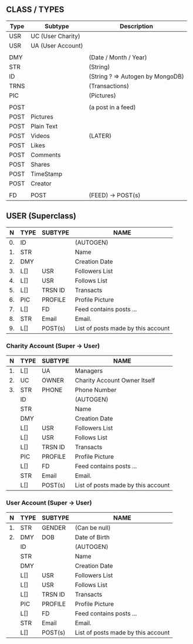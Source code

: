 ## CLASS / TYPES

| Type | Subtype           | Description                      |
| ---- | ----------------- | -------------------------------- |
| USR  | UC (User Charity) |                                  |
| USR  | UA (User Account) |                                  |
|      |                   |                                  |
| DMY  |                   | (Date / Month / Year)            |
| STR  |                   | (String)                         |
| ID   |                   | (String ? => Autogen by MongoDB) |
| TRNS |                   | (Transactions)                   |
| PIC  |                   | (Pictures)                       |
|      |                   |                                  |
| POST |                   | (a post in a feed)               |
| POST | Pictures          |                                  |
| POST | Plain Text        |                                  |
| POST | Videos            | (LATER)                          |
| POST | Likes             |                                  |
| POST | Comments          |                                  |
| POST | Shares            |                                  |
| POST | TimeStamp         |                                  |
| POST | Creator           |                                  |
|      |                   |                                  |
| FD   | POST              | (FEED)  -> POST(s)               |





## USER (Superclass)

| N   | TYPE | SUBTYPE | NAME                               |
| --- | ---- | ------- | ---------------------------------- |
| 0.  | ID   |         | (AUTOGEN)                          |
| 1.  | STR  |         | Name                               |
| 2.  | DMY  |         | Creation Date                      |
| 3.  | L[]  | USR     | Followers List                     |
| 4.  | L[]  | USR     | Follows List                       |
| 5.  | L[]  | TRSN ID | Transacts                          |
| 6.  | PIC  | PROFILE | Profile Picture                    |
| 7.  | L[]  | FD      | Feed contains posts ...            |
| 8.  | STR  | Email   | Email.                             |
| 9.  | L[]  | POST(s) | List of posts made by this account |





### Charity Account (Super -> User)

| N   | TYPE | SUBTYPE | NAME                               |
| --- | ---- | ------- | ---------------------------------- |
| 1.  | L[]  | UA      | Managers                           |
| 2.  | UC   | OWNER   | Charity Account Owner Itself       |
| 3.  | STR  | PHONE   | Phone Number                       |
|     | ID   |         | (AUTOGEN)                          |
|     | STR  |         | Name                               |
|     | DMY  |         | Creation Date                      |
|     | L[]  | USR     | Followers List                     |
|     | L[]  | USR     | Follows List                       |
|     | L[]  | TRSN ID | Transacts                          |
|     | PIC  | PROFILE | Profile Picture                    |
|     | L[]  | FD      | Feed contains posts ...            |
|     | STR  | Email   | Email.                             |
|     | L[]  | POST(s) | List of posts made by this account |





### User Account (Super -> User)

| N   | TYPE | SUBTYPE | NAME                               |
| --- | ---- | ------- | ---------------------------------- |
| 1.  | STR  | GENDER  | (Can be null)                      |
| 2.  | DMY  | DOB     | Date of Birth                      |
|     | ID   |         | (AUTOGEN)                          |
|     | STR  |         | Name                               |
|     | DMY  |         | Creation Date                      |
|     | L[]  | USR     | Followers List                     |
|     | L[]  | USR     | Follows List                       |
|     | L[]  | TRSN ID | Transacts                          |
|     | PIC  | PROFILE | Profile Picture                    |
|     | L[]  | FD      | Feed contains posts ...            |
|     | STR  | Email   | Email.                             |
|     | L[]  | POST(s) | List of posts made by this account |
